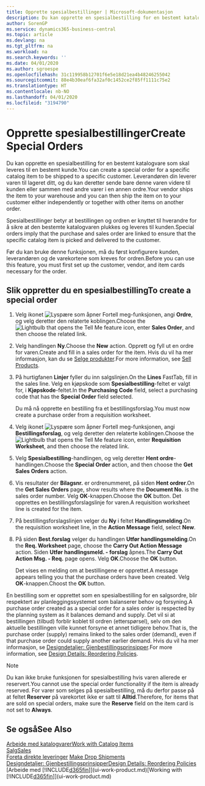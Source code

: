 ```yaml
---
title: Opprette spesialbestillinger | Microsoft-dokumentasjon
description: Du kan opprette en spesialbestilling for en bestemt katalogvare som skal leveres til en bestemt kunde. Leverandøren din leverer varen til lageret ditt, og du kan deretter sende bare denne varen videre til kunden eller sammen med andre varer i en annen ordre.
author: SorenGP
ms.service: dynamics365-business-central
ms.topic: article
ms.devlang: na
ms.tgt_pltfrm: na
ms.workload: na
ms.search.keywords: ''
ms.date: 04/01/2020
ms.author: sgroespe
ms.openlocfilehash: 31c119958b12701f6e5e18d21ea4b48246255042
ms.sourcegitcommit: 88e4b30eaf6fa32af0c1452ce2f85ff1111c75e2
ms.translationtype: HT
ms.contentlocale: nb-NO
ms.lasthandoff: 04/01/2020
ms.locfileid: "3194790"
---
```

# <a name="create-special-orders"></a><span data-ttu-id="39591-104">Opprette spesialbestillinger</span><span class="sxs-lookup"><span data-stu-id="39591-104">Create Special Orders</span></span>
<span data-ttu-id="39591-105">Du kan opprette en spesialbestilling for en bestemt katalogvare som skal leveres til en bestemt kunde.</span><span class="sxs-lookup"><span data-stu-id="39591-105">You can create a special order for a specific catalog item to be shipped to a specific customer.</span></span> <span data-ttu-id="39591-106">Leverandøren din leverer varen til lageret ditt, og du kan deretter sende bare denne varen videre til kunden eller sammen med andre varer i en annen ordre.</span><span class="sxs-lookup"><span data-stu-id="39591-106">Your vendor ships the item to your warehouse and you can then ship the item on to your customer either independently or together with other items on another order.</span></span>  

<span data-ttu-id="39591-107">Spesialbestillinger betyr at bestillingen og ordren er knyttet til hverandre for å sikre at den bestemte katalogvaren plukkes og leveres til kunden.</span><span class="sxs-lookup"><span data-stu-id="39591-107">Special orders imply that the purchase and sales order are linked to ensure that the specific catalog item is picked and delivered to the customer.</span></span>  

<span data-ttu-id="39591-108">Før du kan bruke denne funksjonen, må du først konfigurere kunden, leverandøren og de varekortene som kreves for ordren.</span><span class="sxs-lookup"><span data-stu-id="39591-108">Before you can use this feature, you must first set up the customer, vendor, and item cards necessary for the order.</span></span>  

## <a name="to-create-a-special-order"></a><span data-ttu-id="39591-109">Slik oppretter du en spesialbestilling</span><span class="sxs-lookup"><span data-stu-id="39591-109">To create a special order</span></span>  
1.  <span data-ttu-id="39591-110">Velg ikonet ![Lyspære som åpner Fortell meg-funksjonen](media/ui-search/search_small.png "Fortell hva du vil gjøre"), angi **Ordre**, og velg deretter den relaterte koblingen.</span><span class="sxs-lookup"><span data-stu-id="39591-110">Choose the ![Lightbulb that opens the Tell Me feature](media/ui-search/search_small.png "Tell me what you want to do") icon, enter **Sales Order**, and then choose the related link.</span></span>  
2. <span data-ttu-id="39591-111">Velg handlingen **Ny**.</span><span class="sxs-lookup"><span data-stu-id="39591-111">Choose the **New** action.</span></span> <span data-ttu-id="39591-112">Opprett og fyll ut en  ordre for varen.</span><span class="sxs-lookup"><span data-stu-id="39591-112">Create and fill in a  sales order for the item.</span></span> <span data-ttu-id="39591-113">Hvis du vil ha mer informasjon, kan du se [Selge produkter](sales-how-sell-products.md).</span><span class="sxs-lookup"><span data-stu-id="39591-113">For more information, see [Sell Products](sales-how-sell-products.md).</span></span>
3.  <span data-ttu-id="39591-114">På hurtigfanen **Linjer** fyller du inn salgslinjen.</span><span class="sxs-lookup"><span data-stu-id="39591-114">On the **Lines** FastTab, fill in the sales line.</span></span> <span data-ttu-id="39591-115">Velg en kjøpskode som **Spesialbestilling**-feltet er valgt for, i **Kjøpskode**-feltet.</span><span class="sxs-lookup"><span data-stu-id="39591-115">In the **Purchasing Code** field, select a purchasing code that has the **Special Order** field selected.</span></span>

    <span data-ttu-id="39591-116">Du må nå opprette en bestilling fra et bestillingsforslag.</span><span class="sxs-lookup"><span data-stu-id="39591-116">You must now create a purchase order from a requisition worksheet.</span></span>  
4. <span data-ttu-id="39591-117">Velg ikonet ![Lyspære som åpner Fortell meg-funksjonen](media/ui-search/search_small.png "Fortell hva du vil gjøre"), angi **Bestillingsforslag**, og velg deretter den relaterte koblingen.</span><span class="sxs-lookup"><span data-stu-id="39591-117">Choose the ![Lightbulb that opens the Tell Me feature](media/ui-search/search_small.png "Tell me what you want to do") icon, enter **Requisition Worksheet**, and then choose the related link.</span></span>  
5. <span data-ttu-id="39591-118">Velg **Spesialbestilling**-handlingen, og velg deretter **Hent ordre**-handlingen.</span><span class="sxs-lookup"><span data-stu-id="39591-118">Choose the **Special Order** action, and then choose the **Get Sales Orders** action.</span></span>  
6.  <span data-ttu-id="39591-119">Vis resultater der **Bilagsnr.** er ordrenummeret, på siden **Hent ordrer**.</span><span class="sxs-lookup"><span data-stu-id="39591-119">On the **Get Sales Orders** page, show results where the **Document No.** is the sales order number.</span></span> <span data-ttu-id="39591-120">Velg **OK**-knappen.</span><span class="sxs-lookup"><span data-stu-id="39591-120">Choose the **OK** button.</span></span> <span data-ttu-id="39591-121">Det opprettes en bestillingsforslagslinje for varen.</span><span class="sxs-lookup"><span data-stu-id="39591-121">A requisition worksheet line is created for the item.</span></span>  
7.  <span data-ttu-id="39591-122">På bestillingsforslagslinjen velger du **Ny** i feltet **Handlingsmelding**.</span><span class="sxs-lookup"><span data-stu-id="39591-122">On the requisition worksheet line, in the **Action Message** field, select **New**.</span></span>  
8.  <span data-ttu-id="39591-123">På siden **Best.forslag** velger du handlingen **Utfør handlingsmelding**.</span><span class="sxs-lookup"><span data-stu-id="39591-123">On the **Req. Worksheet** page, choose the **Carry Out Action Message** action.</span></span> <span data-ttu-id="39591-124">Siden **Utfør handlingsmeld. - forslag** åpnes.</span><span class="sxs-lookup"><span data-stu-id="39591-124">The **Carry Out Action Msg. - Req.** page opens.</span></span> <span data-ttu-id="39591-125">Velg **OK**.</span><span class="sxs-lookup"><span data-stu-id="39591-125">Choose the **OK** button.</span></span>  

    <span data-ttu-id="39591-126">Det vises en melding om at bestillingene er opprettet.</span><span class="sxs-lookup"><span data-stu-id="39591-126">A message appears telling you that the purchase orders have been created.</span></span> <span data-ttu-id="39591-127">Velg **OK**-knappen.</span><span class="sxs-lookup"><span data-stu-id="39591-127">Choost the **OK** button.</span></span>  

<span data-ttu-id="39591-128">En bestilling som er opprettet som en spesialbestilling for en salgsordre, blir respektert av planleggingssystemet som balanserer behov og forsyning.</span><span class="sxs-lookup"><span data-stu-id="39591-128">A purchase order created as a special order for a sales order is respected by the planning system as it balances demand and supply.</span></span> <span data-ttu-id="39591-129">Det vil si at bestillingen (tilbud) forblir koblet til ordren (etterspørsel), selv om den aktuelle bestillingen ville kunnet forsyne et annet tidligere behov.</span><span class="sxs-lookup"><span data-stu-id="39591-129">That is, the purchase order (supply) remains linked to the sales order (demand), even if that purchase order could supply another earlier demand.</span></span> <span data-ttu-id="39591-130">Hvis du vil ha mer informasjon, se [Designdetaljer: Gjenbestillingsprinsipper](design-details-reservation-order-tracking-and-action-messaging.md).</span><span class="sxs-lookup"><span data-stu-id="39591-130">For more information, see [Design Details: Reordering Policies](design-details-reservation-order-tracking-and-action-messaging.md).</span></span>  

> [!NOTE]  
>  <span data-ttu-id="39591-131">Du kan ikke bruke funksjonen for spesialbestilling hvis varen allerede er reservert.</span><span class="sxs-lookup"><span data-stu-id="39591-131">You cannot use the special order functionality if the item is already reserved.</span></span> <span data-ttu-id="39591-132">For varer som selges på spesialbestilling, må du derfor passe på at feltet **Reserver** på varekortet ikke er satt til **Alltid**.</span><span class="sxs-lookup"><span data-stu-id="39591-132">Therefore, for items that are sold on special orders, make sure the **Reserve** field on the item card is not set to **Always**.</span></span>  

## <a name="see-also"></a><span data-ttu-id="39591-133">Se også</span><span class="sxs-lookup"><span data-stu-id="39591-133">See Also</span></span>  
[<span data-ttu-id="39591-134">Arbeide med katalogvarer</span><span class="sxs-lookup"><span data-stu-id="39591-134">Work with Catalog Items</span></span>](inventory-how-work-nonstock-items.md)  
[<span data-ttu-id="39591-135">Salg</span><span class="sxs-lookup"><span data-stu-id="39591-135">Sales</span></span>](sales-manage-sales.md)  
<span data-ttu-id="39591-136">[Foreta direkte leveringer](sales-how-drop-shipment.md) </span><span class="sxs-lookup"><span data-stu-id="39591-136">[Make Drop Shipments](sales-how-drop-shipment.md) </span></span>  
[<span data-ttu-id="39591-137">Designdetaljer: Gjenbestillingsprinsipper</span><span class="sxs-lookup"><span data-stu-id="39591-137">Design Details: Reordering Policies</span></span>](design-details-reservation-order-tracking-and-action-messaging.md)  
<span data-ttu-id="39591-138">[Arbeide med [!INCLUDE[d365fin](includes/d365fin_md.md)]](ui-work-product.md)</span><span class="sxs-lookup"><span data-stu-id="39591-138">[Working with [!INCLUDE[d365fin](includes/d365fin_md.md)]](ui-work-product.md)</span></span>
